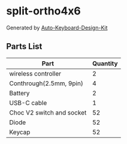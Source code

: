 # split-ortho4x6

Generated by [Auto-Keyboard-Design-Kit](https://auto-kdk.pages.dev/)

## Parts List

|Part|Quantity|
|---|---|
|wireless controller|2|
|Conthrough(2.5mm, 9pin)|4|
|Battery|2|
USB-C cable|1|
|Choc V2 switch and socket|52|
|Diode|52|
|Keycap|52|

